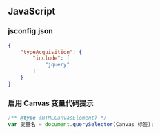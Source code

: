 ## JavaScript

### jsconfig.json

```json
{
    "typeAcquisition": {
        "include": [
            "jquery"
        ]
    }
}
```

### 启用 Canvas 变量代码提示

```javascript
/** @type {HTMLCanvasElement} */
var 变量名 = document.querySelector(Canvas 标签);
```

